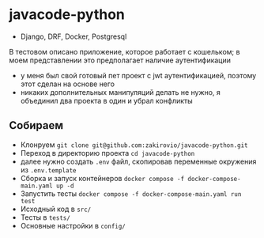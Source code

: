 # javacode-python
* Django, DRF, Docker, Postgresql

В тестовом описано приложение, которое работает с кошельком; в моем представлении это предполагает наличие аутентификации
* у меня был свой готовый пет проект с jwt аутентификацией, поэтому этот сделан на основе него
* никаких дополнительных манипуляций делать не нужно, я объединил два проекта в один и убрал конфликты

## Собираем
* Клонруем ```git clone git@github.com:zakirovio/javacode-python.git```
* Переход в директорию проекта ```cd javacode-python```
* далее нужно создать ```.env``` файл, скопировав переменные окружения из ```.env.template```
* Сборка и запуск контейнеров ```docker compose -f docker-compose-main.yaml up -d```
* Запустить тесты ```docker compose -f docker-compose-main.yaml run test```
* Исходный код в ```src/```
* Тесты в ```tests/```
* Основные настройки в ```config/```
